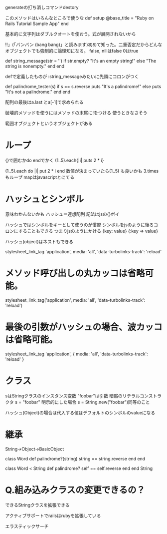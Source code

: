 generateの打ち消しコマンドdestory

このメソッドはいろんなところで使うな
  def setup
    @base_title = "Ruby on Rails Tutorial Sample App"
  end

基本的に文字列はダブルクオートを使おう。式が展開されないから

!!」(「バンバン (bang bang)」と読みます)初めて知った。二重否定だからどんなオブジェクトでも強制的に論理知になる。
false, nillはfalse
0はtrue

def string_message(str = '')
  if str.empty?
    "It's an empty string!"
  else
    "The string is nonempty."
  end
end

defで定義したものが
:string_messageみたいに先頭にコロンがつく

def palindrome_tester(s)
  if s == s.reverse
    puts "It's a palindrome!"
  else
    puts "It's not a palindrome."
  end
end

配列の最後はa.last とa[-1]で求められる

破壊的メソッドを使うにはメソッドの末尾に!をつける
使うときなさそう

範囲オブジェクトというオブジェクトがある

# ループ
{}で囲むかdo endでかく
(1..5).each{|i| puts 2 * i}

(1..5).each do |i|
  put 2 * i
end
数値が決まっていたら(1..5) も良いかも
3.timesもループ
mapはjavascriptとにてる

# ハッシュとシンボル
意味わかんないかも
ハッシュ＝連想配列
記法はjsの{}ポイ

ハッシュではシンボルをキーとして使うのが慣習
シンボルをjsのように後ろコロンにすることもできる
つまりjsのようにかける
{key: value}
{:key => value}

ハッシュ(object)はネストもできる

stylesheet_link_tag 'application', media: 'all',
'data-turbolinks-track': 'reload'

# メソッド呼び出しの丸カッコは省略可能。
stylesheet_link_tag('application', media: 'all',
'data-turbolinks-track': 'reload')
# 最後の引数がハッシュの場合、波カッコは省略可能。
stylesheet_link_tag 'application', { media: 'all',
'data-turbolinks-track': 'reload' }

# クラス
sはStringクラスのインスタンス変数
"foobar"は引数
暗黙のリテラルコンストラクタ
s = "foobar"
明示的にした場合
s = String.new("foobar")同等のこと

ハッシュ(Object)の場合は代入する値はデフォルトのシンボルのvalueになる
# 継承
String->Object->BasicObject

class Word
  def palindrome?(string)
    string == string.reverse
  end
end

class Word < String
  def palindrome?
    self == self.reverse
  end
end
String

# Q.組み込みクラスの変更できるの？
できるStringクラスを拡張できる

アクティブサポートでrailsはrubyを拡張している

エラスティックサーチ
